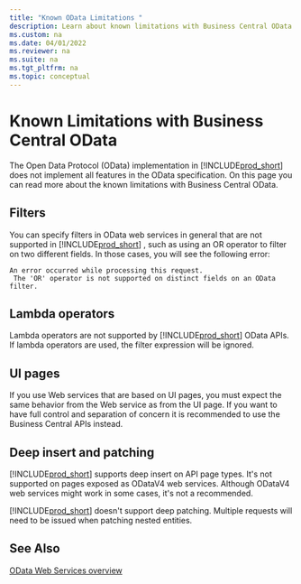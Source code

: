 ```yaml
---
title: "Known OData Limitations "
description: Learn about known limitations with Business Central OData.
ms.custom: na
ms.date: 04/01/2022
ms.reviewer: na
ms.suite: na
ms.tgt_pltfrm: na
ms.topic: conceptual
---
```


# Known Limitations with Business Central OData
The Open Data Protocol \(OData\) implementation in [!INCLUDE[prod_short](../developer/includes/prod_short.md)] does not implement all features in the OData specification. On this page you can read more about the known limitations with Business Central OData.

## Filters

You can specify filters in OData web services in general that are not supported in [!INCLUDE[prod_short](../developer/includes/prod_short.md)] , such as using an OR operator to filter on two different fields. In those cases, you will see the following error:  
  
```  
An error occurred while processing this request.   
 The 'OR' operator is not supported on distinct fields on an OData filter.  
```  

## Lambda operators

Lambda operators are not supported by [!INCLUDE[prod_short](../developer/includes/prod_short.md)] OData APIs. If lambda operators are used, the filter expression will be ignored.

## UI pages
If you use Web services that are based on UI pages, you must expect the same behavior from the Web service as from the UI page. If you want to have full control and separation of concern it is recommended to use the Business Central APIs instead.

## Deep insert and patching

[!INCLUDE[prod_short](../developer/includes/prod_short.md)] supports deep insert on API page types. It's not supported on pages exposed as ODataV4 web services. Although ODataV4 web services might work in some cases, it's not a recommended.

[!INCLUDE[prod_short](../developer/includes/prod_short.md)] doesn't support deep patching. Multiple requests will need to be issued when patching nested entities.

## See Also

[OData Web Services overview](odata-web-services.md)
